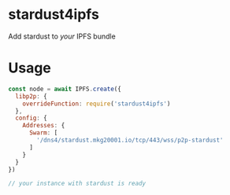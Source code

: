 # stardust4ipfs

Add stardust to *your* IPFS bundle

# Usage

```JavaScript
const node = await IPFS.create({
  libp2p: {
    overrideFunction: require('stardust4ipfs')
  },
  config: {
    Addresses: {
      Swarm: [
        '/dns4/stardust.mkg20001.io/tcp/443/wss/p2p-stardust'
      ]
    }
  }
})

// your instance with stardust is ready
```
